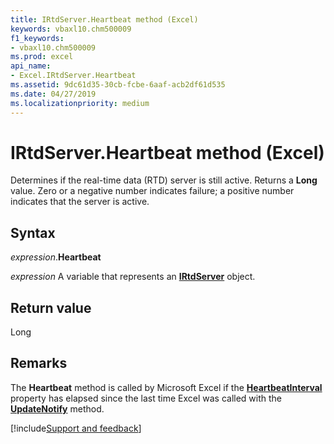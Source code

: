 ```yaml
---
title: IRtdServer.Heartbeat method (Excel)
keywords: vbaxl10.chm500009
f1_keywords:
- vbaxl10.chm500009
ms.prod: excel
api_name:
- Excel.IRtdServer.Heartbeat
ms.assetid: 9dc61d35-30cb-fcbe-6aaf-acb2df61d535
ms.date: 04/27/2019
ms.localizationpriority: medium
---
```



# IRtdServer.Heartbeat method (Excel)

Determines if the real-time data (RTD) server is still active. Returns a **Long** value. Zero or a negative number indicates failure; a positive number indicates that the server is active.


## Syntax

_expression_.**Heartbeat**

_expression_ A variable that represents an **[IRtdServer](Excel.IRtdServer.md)** object.


## Return value

Long


## Remarks

The **Heartbeat** method is called by Microsoft Excel if the **[HeartbeatInterval](Excel.IRTDUpdateEvent.HeartbeatInterval.md)** property has elapsed since the last time Excel was called with the **[UpdateNotify](Excel.IRTDUpdateEvent.UpdateNotify.md)** method.




[!include[Support and feedback](~/includes/feedback-boilerplate.md)]